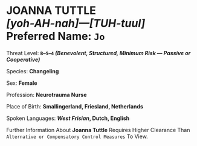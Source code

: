# JOANNA TUTTLE<br>*[yoh-AH-nah]—[TUH-tuul]*<br>Preferred Name: `Jo`

Threat Level: **`B—S—4` *(Benevolent, Structured, Minimum Risk — Passive or Cooperative)***

Species: **Changeling**

Sex: **Female**

Profession: **Neurotrauma Nurse**

Place of Birth: **Smallingerland, Friesland, Netherlands**

Spoken Languages: ***West Frisian*, Dutch, English**

Further Information About **Joanna Tuttle** Requires Higher Clearance Than `Alternative or Compensatory Control Measures` To View.